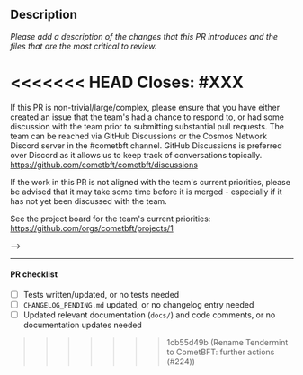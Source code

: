 ## Description

_Please add a description of the changes that this PR introduces and the files that
are the most critical to review._ 

<<<<<<< HEAD
Closes: #XXX
=======
If this PR is non-trivial/large/complex, please ensure that you have either
created an issue that the team's had a chance to respond to, or had some
discussion with the team prior to submitting substantial pull requests. The team
can be reached via GitHub Discussions or the Cosmos Network Discord server in
the #cometbft channel. GitHub Discussions is preferred over Discord as it
allows us to keep track of conversations topically.
https://github.com/cometbft/cometbft/discussions

If the work in this PR is not aligned with the team's current priorities, please
be advised that it may take some time before it is merged - especially if it has
not yet been discussed with the team.

See the project board for the team's current priorities:
https://github.com/orgs/cometbft/projects/1

-->

---

#### PR checklist

- [ ] Tests written/updated, or no tests needed
- [ ] `CHANGELOG_PENDING.md` updated, or no changelog entry needed
- [ ] Updated relevant documentation (`docs/`) and code comments, or no
      documentation updates needed
>>>>>>> 1cb55d49b (Rename Tendermint to CometBFT: further actions (#224))


